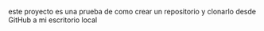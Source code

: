 este proyecto es una prueba de como crear un repositorio y clonarlo desde GitHub a mi escritorio local


